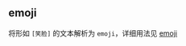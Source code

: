 ## emoji ##
将形如 `[笑脸]` 的文本解析为 `emoji`，详细用法见 [emoji](https://jin-yufeng.github.io/Parser/#/instructions?id=emoji)